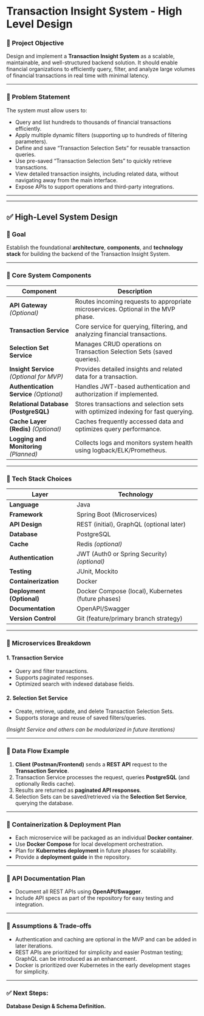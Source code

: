 # Transaction Insight System - High Level Design

### 📌 Project Objective
Design and implement a **Transaction Insight System** as a scalable, maintainable, and well-structured backend solution. It should enable financial organizations to efficiently query, filter, and analyze large volumes of financial transactions in real time with minimal latency.

---

### 📌 Problem Statement
The system must allow users to:
- Query and list hundreds to thousands of financial transactions efficiently.
- Apply multiple dynamic filters (supporting up to hundreds of filtering parameters).
- Define and save “Transaction Selection Sets” for reusable transaction queries.
- Use pre-saved “Transaction Selection Sets” to quickly retrieve transactions.
- View detailed transaction insights, including related data, without navigating away from the main interface.
- Expose APIs to support operations and third-party integrations.

---
---

## ✅ High-Level System Design

### 🎯 Goal
Establish the foundational **architecture**, **components**, and **technology stack** for building the backend of the Transaction Insight System.

---

### 📌 Core System Components

| **Component**            | **Description**                                                                                  |
|--------------------------|--------------------------------------------------------------------------------------------------|
| **API Gateway** _(Optional)_     | Routes incoming requests to appropriate microservices. Optional in the MVP phase.        |
| **Transaction Service**   | Core service for querying, filtering, and analyzing financial transactions.                    |
| **Selection Set Service** | Manages CRUD operations on Transaction Selection Sets (saved queries).                         |
| **Insight Service** _(Optional for MVP)_ | Provides detailed insights and related data for a transaction.                |
| **Authentication Service** _(Optional)_ | Handles JWT-based authentication and authorization if implemented.            |
| **Relational Database (PostgreSQL)** | Stores transactions and selection sets with optimized indexing for fast querying. |
| **Cache Layer (Redis)** _(Optional)_ | Caches frequently accessed data and optimizes query performance.             |
| **Logging and Monitoring** _(Planned)_ | Collects logs and monitors system health using logback/ELK/Prometheus.       |

---

### 📌 Tech Stack Choices

| **Layer**       | **Technology**               |
|-----------------|------------------------------|
| **Language**    | Java                         |
| **Framework**   | Spring Boot (Microservices)  |
| **API Design**  | REST (initial), GraphQL (optional later) |
| **Database**    | PostgreSQL                   |
| **Cache**       | Redis _(optional)_           |
| **Authentication** | JWT (Auth0 or Spring Security) _(optional)_ |
| **Testing**     | JUnit, Mockito               |
| **Containerization** | Docker                  |
| **Deployment (Optional)** | Docker Compose (local), Kubernetes (future phases) |
| **Documentation** | OpenAPI/Swagger            |
| **Version Control** | Git (feature/primary branch strategy) |

---

### 📌 Microservices Breakdown

#### 1. Transaction Service
- Query and filter transactions.
- Supports paginated responses.
- Optimized search with indexed database fields.

#### 2. Selection Set Service
- Create, retrieve, update, and delete Transaction Selection Sets.
- Supports storage and reuse of saved filters/queries.

_(Insight Service and others can be modularized in future iterations)_

---

### 📌 Data Flow Example
1. **Client (Postman/Frontend)** sends a **REST API** request to the **Transaction Service**.
2. Transaction Service processes the request, queries **PostgreSQL** (and optionally Redis cache).
3. Results are returned as **paginated API responses**.
4. Selection Sets can be saved/retrieved via the **Selection Set Service**, querying the database.

---

### 📌 Containerization & Deployment Plan
- Each microservice will be packaged as an individual **Docker container**.
- Use **Docker Compose** for local development orchestration.
- Plan for **Kubernetes deployment** in future phases for scalability.
- Provide a **deployment guide** in the repository.

---

### 📌 API Documentation Plan
- Document all REST APIs using **OpenAPI/Swagger**.
- Include API specs as part of the repository for easy testing and integration.

---

### 📌 Assumptions & Trade-offs
- Authentication and caching are optional in the MVP and can be added in later iterations.
- REST APIs are prioritized for simplicity and easier Postman testing; GraphQL can be introduced as an enhancement.
- Docker is prioritized over Kubernetes in the early development stages for simplicity.

---

### ✅ Next Steps: 
**Database Design & Schema Definition.**